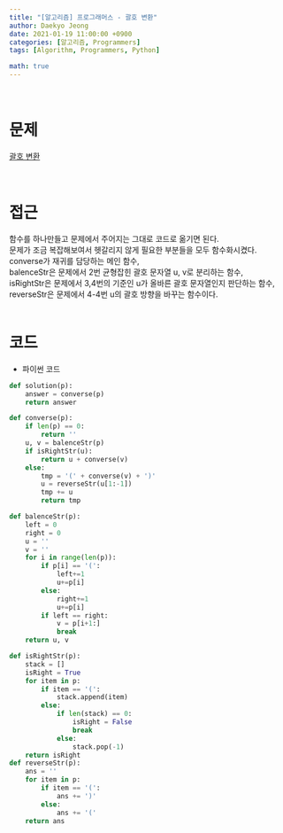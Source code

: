 ```yaml
---
title: "[알고리즘] 프로그래머스 - 괄호 변환"
author: Daekyo Jeong
date: 2021-01-19 11:00:00 +0900
categories: [알고리즘, Programmers]
tags: [Algorithm, Programmers, Python]

math: true
---
```


<br/>

# **문제**


[괄호 변환](https://programmers.co.kr/learn/courses/30/lessons/60058)

<br/>

# **접근**  

함수를 하나만들고 문제에서 주어지는 그대로 코드로 옮기면 된다.  
문제가 조금 복잡해보여서 헷갈리지 않게 필요한 부분들을 모두 함수화시켰다.  
converse가 재귀를 담당하는 메인 함수,  
balenceStr은 문제에서 2번 균형잡힌 괄호 문자열 u, v로 분리하는 함수,  
isRightStr은 문제에서 3,4번의 기준인 u가 올바른 괄호 문자열인지 판단하는 함수,  
reverseStr은 문제에서 4-4번 u의 괄호 방향을 바꾸는 함수이다.  
<br/>

# **코드**


- 파이썬 코드   

```py
def solution(p):
    answer = converse(p)
    return answer

def converse(p):
    if len(p) == 0:
        return ''
    u, v = balenceStr(p)
    if isRightStr(u):
        return u + converse(v)
    else:
        tmp = '(' + converse(v) + ')'
        u = reverseStr(u[1:-1])
        tmp += u
        return tmp

def balenceStr(p):
    left = 0
    right = 0
    u = ''
    v = ''
    for i in range(len(p)):
        if p[i] == '(':
            left+=1
            u+=p[i]
        else:
            right+=1
            u+=p[i]
        if left == right:
            v = p[i+1:]
            break
    return u, v

def isRightStr(p):
    stack = []
    isRight = True
    for item in p:
        if item == '(':
            stack.append(item)
        else:
            if len(stack) == 0:
                isRight = False
                break
            else:
                stack.pop(-1)
    return isRight
def reverseStr(p):
    ans = ''
    for item in p:
        if item == '(':
            ans += ')'
        else:
            ans += '('
    return ans
```


<br/>
